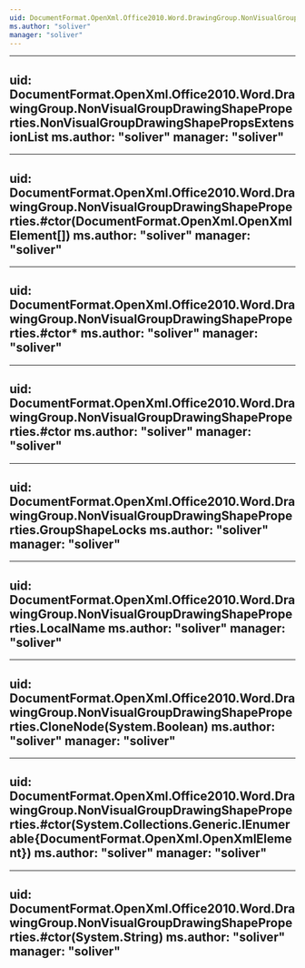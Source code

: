 ```yaml
---
uid: DocumentFormat.OpenXml.Office2010.Word.DrawingGroup.NonVisualGroupDrawingShapeProperties
ms.author: "soliver"
manager: "soliver"
---
```


---
uid: DocumentFormat.OpenXml.Office2010.Word.DrawingGroup.NonVisualGroupDrawingShapeProperties.NonVisualGroupDrawingShapePropsExtensionList
ms.author: "soliver"
manager: "soliver"
---

---
uid: DocumentFormat.OpenXml.Office2010.Word.DrawingGroup.NonVisualGroupDrawingShapeProperties.#ctor(DocumentFormat.OpenXml.OpenXmlElement[])
ms.author: "soliver"
manager: "soliver"
---

---
uid: DocumentFormat.OpenXml.Office2010.Word.DrawingGroup.NonVisualGroupDrawingShapeProperties.#ctor*
ms.author: "soliver"
manager: "soliver"
---

---
uid: DocumentFormat.OpenXml.Office2010.Word.DrawingGroup.NonVisualGroupDrawingShapeProperties.#ctor
ms.author: "soliver"
manager: "soliver"
---

---
uid: DocumentFormat.OpenXml.Office2010.Word.DrawingGroup.NonVisualGroupDrawingShapeProperties.GroupShapeLocks
ms.author: "soliver"
manager: "soliver"
---

---
uid: DocumentFormat.OpenXml.Office2010.Word.DrawingGroup.NonVisualGroupDrawingShapeProperties.LocalName
ms.author: "soliver"
manager: "soliver"
---

---
uid: DocumentFormat.OpenXml.Office2010.Word.DrawingGroup.NonVisualGroupDrawingShapeProperties.CloneNode(System.Boolean)
ms.author: "soliver"
manager: "soliver"
---

---
uid: DocumentFormat.OpenXml.Office2010.Word.DrawingGroup.NonVisualGroupDrawingShapeProperties.#ctor(System.Collections.Generic.IEnumerable{DocumentFormat.OpenXml.OpenXmlElement})
ms.author: "soliver"
manager: "soliver"
---

---
uid: DocumentFormat.OpenXml.Office2010.Word.DrawingGroup.NonVisualGroupDrawingShapeProperties.#ctor(System.String)
ms.author: "soliver"
manager: "soliver"
---
